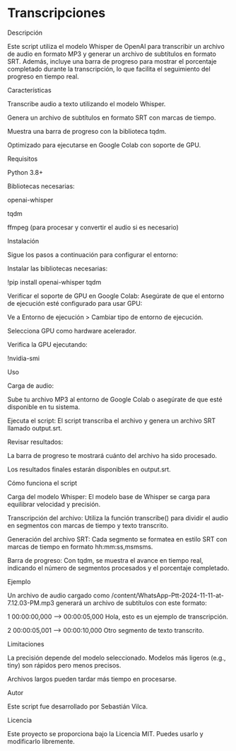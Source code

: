 # Transcripciones
Descripción


Este script utiliza el modelo Whisper de OpenAI para transcribir un archivo de audio en formato MP3 y generar un archivo de subtítulos en formato SRT. Además, incluye una barra de progreso para mostrar el porcentaje completado durante la transcripción, lo que facilita el seguimiento del progreso en tiempo real.

Características

Transcribe audio a texto utilizando el modelo Whisper.

Genera un archivo de subtítulos en formato SRT con marcas de tiempo.

Muestra una barra de progreso con la biblioteca tqdm.

Optimizado para ejecutarse en Google Colab con soporte de GPU.

Requisitos

Python 3.8+

Bibliotecas necesarias:

openai-whisper

tqdm

ffmpeg (para procesar y convertir el audio si es necesario)

Instalación

Sigue los pasos a continuación para configurar el entorno:

Instalar las bibliotecas necesarias:

!pip install openai-whisper tqdm

Verificar el soporte de GPU en Google Colab:
Asegúrate de que el entorno de ejecución esté configurado para usar GPU:

Ve a Entorno de ejecución > Cambiar tipo de entorno de ejecución.

Selecciona GPU como hardware acelerador.

Verifica la GPU ejecutando:

!nvidia-smi

Uso

Carga de audio:

Sube tu archivo MP3 al entorno de Google Colab o asegúrate de que esté disponible en tu sistema.

Ejecuta el script:
El script transcriba el archivo y genera un archivo SRT llamado output.srt.

Revisar resultados:

La barra de progreso te mostrará cuánto del archivo ha sido procesado.

Los resultados finales estarán disponibles en output.srt.

Cómo funciona el script

Carga del modelo Whisper:
El modelo base de Whisper se carga para equilibrar velocidad y precisión.

Transcripción del archivo:
Utiliza la función transcribe() para dividir el audio en segmentos con marcas de tiempo y texto transcrito.

Generación del archivo SRT:
Cada segmento se formatea en estilo SRT con marcas de tiempo en formato hh:mm:ss,msmsms.

Barra de progreso:
Con tqdm, se muestra el avance en tiempo real, indicando el número de segmentos procesados y el porcentaje completado.

Ejemplo

Un archivo de audio cargado como /content/WhatsApp-Ptt-2024-11-11-at-7.12.03-PM.mp3 generará un archivo de subtítulos con este formato:

1
00:00:00,000 --> 00:00:05,000
Hola, esto es un ejemplo de transcripción.

2
00:00:05,001 --> 00:00:10,000
Otro segmento de texto transcrito.

Limitaciones

La precisión depende del modelo seleccionado. Modelos más ligeros (e.g., tiny) son rápidos pero menos precisos.

Archivos largos pueden tardar más tiempo en procesarse.

Autor

Este script fue desarrollado por Sebastián Vilca.

Licencia

Este proyecto se proporciona bajo la Licencia MIT. Puedes usarlo y modificarlo libremente.

